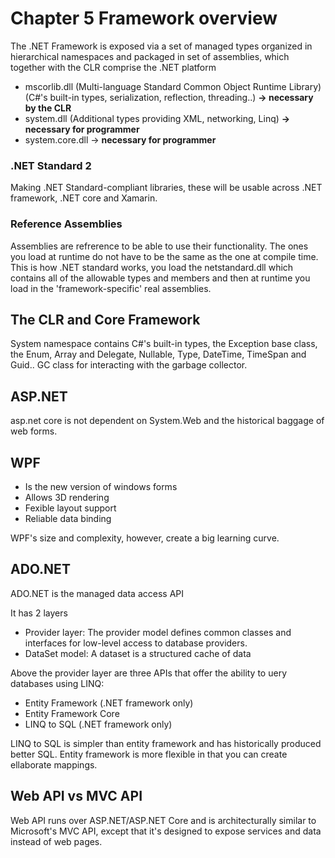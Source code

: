 # Chapter 5 Framework overview

The .NET Framework is exposed via a set of managed types organized in hierarchical namespaces and packaged in set of assemblies, which together with the CLR comprise the .NET platform

- mscorlib.dll (Multi-language Standard Common Object Runtime Library) (C#'s built-in types, serialization, reflection, threading..) **-> necessary by the CLR**
- system.dll (Additional types providing XML, networking, Linq) **-> necessary for programmer**
- system.core.dll -> **necessary for programmer**

### .NET Standard 2

Making .NET Standard-compliant libraries, these will be usable across .NET framework, .NET core and Xamarin.

### Reference Assemblies

Assemblies are refrerence to be able to use their functionality. The ones you load at runtime do not have to be the same as the one at compile time. This is how .NET standard works, you load the netstandard.dll which contains all of the allowable types and members and then at runtime you load in the 'framework-specific' real assemblies.

## The CLR and Core Framework

System namespace contains C#'s built-in types, the Exception base class, the Enum, Array and Delegate, Nullable, Type, DateTime, TimeSpan and Guid.. GC class for interacting with the garbage collector.

## ASP.NET

asp.net core is not dependent on System.Web and the historical baggage of web forms.

## WPF

- Is the new version of windows forms
- Allows 3D rendering
- Fexible layout support
- Reliable data binding

WPF's size and complexity, however, create a big learning curve.

## ADO.NET

ADO.NET is the managed data access API

It has 2 layers
- Provider layer: The provider model defines common classes and interfaces for low-level access to database providers.
- DataSet model: A dataset is a structured cache of data

Above the provider layer are three APIs that offer the ability to uery databases using LINQ:
- Entity Framework (.NET framework only)
- Entity Framework Core
- LINQ to SQL (.NET framework only)

LINQ to SQL is simpler than entity framework and has historically produced better SQL. Entity framework is more flexible in that you can create ellaborate mappings.

## Web API vs MVC API

Web API runs over ASP.NET/ASP.NET Core and is architecturally similar to Microsoft's MVC API, except that it's designed to expose services and data instead of web pages.